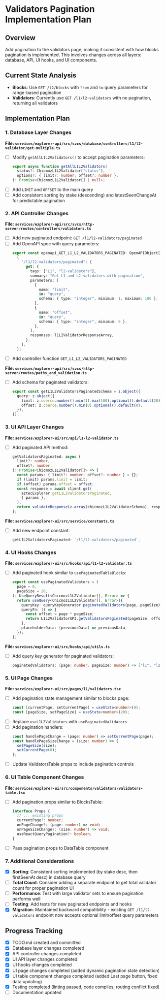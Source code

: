 # Validators Pagination Implementation Plan

## Overview

Add pagination to the validators page, making it consistent with how blocks pagination is implemented. This involves changes across all layers: database, API, UI hooks, and UI components.

## Current State Analysis

- **Blocks**: Use `GET /l2/blocks` with `from` and `to` query parameters for range-based pagination
- **Validators**: Currently use `GET /l1/l2-validators` with no pagination, returning all validators

## Implementation Plan

### 1. Database Layer Changes

**File: `services/explorer-api/src/svcs/database/controllers/l1/l2-validator/get-multiple.ts`**

- [ ] Modify `getAllL1L2Validators()` to accept pagination parameters:
  ```typescript
  export async function getAllL1L2Validators(
    status?: ChicmozL1L2Validator["status"],
    options?: { limit?: number; offset?: number },
  ): Promise<ChicmozL1L2Validator[] | null>;
  ```
- [ ] Add `LIMIT` and `OFFSET` to the main query
- [ ] Add consistent sorting by stake (descending) and latestSeenChangeAt for predictable pagination

### 2. API Controller Changes

**File: `services/explorer-api/src/svcs/http-server/routes/controllers/validators.ts`**

- [ ] Add new paginated endpoint: `GET /l1/l2-validators/paginated`
- [ ] Add OpenAPI spec with query parameters:
  ```typescript
  export const openapi_GET_L1_L2_VALIDATORS_PAGINATED: OpenAPIObject["paths"] =
    {
      "/l1/l2-validators/paginated": {
        get: {
          tags: ["L1", "l2-validators"],
          summary: "Get L1 and L2 validators with pagination",
          parameters: [
            {
              name: "limit",
              in: "query",
              schema: { type: "integer", minimum: 1, maximum: 100 },
            },
            {
              name: "offset",
              in: "query",
              schema: { type: "integer", minimum: 0 },
            },
          ],
          responses: l1L2ValidatorResponseArray,
        },
      },
    };
  ```
- [ ] Add controller function `GET_L1_L2_VALIDATORS_PAGINATED`

**File: `services/explorer-api/src/svcs/http-server/routes/paths_and_validation.ts`**

- [ ] Add schema for paginated validators:
  ```typescript
  export const getL1L2ValidatorsPaginatedSchema = z.object({
    query: z.object({
      limit: z.coerce.number().min(1).max(100).optional().default(20),
      offset: z.coerce.number().min(0).optional().default(0),
    }),
  });
  ```

### 3. UI API Layer Changes

**File: `services/explorer-ui/src/api/l1-l2-validator.ts`**

- [ ] Add paginated API method:
  ```typescript
  getValidatorsPaginated: async (
    limit?: number,
    offset?: number,
  ): Promise<ChicmozL1L2Validator[]> => {
    const params: { limit?: number; offset?: number } = {};
    if (limit) params.limit = limit;
    if (offset) params.offset = offset;
    const response = await client.get(
      aztecExplorer.getL1L2ValidatorsPaginated,
      { params },
    );
    return validateResponse(z.array(chicmozL1L2ValidatorSchema), response.data);
  };
  ```

**File: `services/explorer-ui/src/service/constants.ts`**

- [ ] Add new endpoint constant:
  ```typescript
  getL1L2ValidatorsPaginated: `/l1/l2-validators/paginated`,
  ```

### 4. UI Hooks Changes

**File: `services/explorer-ui/src/hooks/api/l1-l2-validator.ts`**

- [ ] Add paginated hook similar to `usePaginatedTableBlocks`:
  ```typescript
  export const usePaginatedValidators = (
    page = 0,
    pageSize = 20,
  ): UseQueryResult<ChicmozL1L2Validator[], Error> => {
    return useQuery<ChicmozL1L2Validator[], Error>({
      queryKey: queryKeyGenerator.paginatedValidators(page, pageSize),
      queryFn: () => {
        const offset = page * pageSize;
        return L1L2ValidatorAPI.getValidatorsPaginated(pageSize, offset);
      },
      placeholderData: (previousData) => previousData,
    });
  };
  ```

**File: `services/explorer-ui/src/hooks/api/utils.ts`**

- [ ] Add query key generator for paginated validators:
  ```typescript
  paginatedValidators: (page: number, pageSize: number) => ["l1", "l2-validators", "paginated", page, pageSize],
  ```

### 5. UI Page Changes

**File: `services/explorer-ui/src/pages/l1/validators.tsx`**

- [ ] Add pagination state management similar to blocks page:
  ```typescript
  const [currentPage, setCurrentPage] = useState<number>(0);
  const [pageSize, setPageSize] = useState<number>(20);
  ```
- [ ] Replace `useL1L2Validators` with `usePaginatedValidators`
- [ ] Add pagination handlers:
  ```typescript
  const handlePageChange = (page: number) => setCurrentPage(page);
  const handlePageSizeChange = (size: number) => {
    setPageSize(size);
    setCurrentPage(0);
  };
  ```
- [ ] Update ValidatorsTable props to include pagination controls

### 6. UI Table Component Changes

**File: `services/explorer-ui/src/components/validators/validators-table.tsx`**

- [ ] Add pagination props similar to BlocksTable:
  ```typescript
  interface Props {
    // ... existing props
    currentPage?: number;
    onPageChange?: (page: number) => void;
    onPageSizeChange?: (size: number) => void;
    useReactQueryPagination?: boolean;
  }
  ```
- [ ] Pass pagination props to DataTable component

### 7. Additional Considerations

- [x] **Sorting**: Consistent sorting implemented (by stake desc, then firstSeenAt desc) in database query
- [ ] **Total Count**: Consider adding a separate endpoint to get total validator count for proper pagination UI
- [ ] **Performance**: Test with large validator sets to ensure pagination performs well
- [ ] **Testing**: Add tests for new paginated endpoints and hooks
- [x] **Migration**: Maintained backward compatibility - existing `GET /l1/l2-validators` endpoint now accepts optional limit/offset query parameters

## Progress Tracking

- [x] TODO.md created and committed
- [x] Database layer changes completed
- [x] API controller changes completed
- [x] UI API layer changes completed
- [x] UI hooks changes completed
- [x] UI page changes completed (added dynamic pagination state detection)
- [x] UI table component changes completed (added Last page button, fixed data updating)
- [x] Testing completed (linting passed, code compiles, routing conflict fixed)
- [ ] Documentation updated
